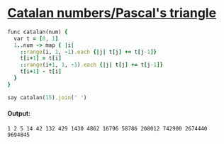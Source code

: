 [1]: http://rosettacode.org/wiki/Catalan_numbers/Pascal's_triangle

# [Catalan numbers/Pascal's triangle][1]

```ruby
func catalan(num) {
  var t = [0, 1]
  1..num -> map { |i|
    ::range(i, 1, -1).each {|j| t[j] += t[j-1]}
    t[i+1] = t[i]
    ::range(i+1, 1, -1).each {|j| t[j] += t[j-1]}
    t[i+1] - t[i]
  }
}

say catalan(15).join(' ')
```

#### Output:
```
1 2 5 14 42 132 429 1430 4862 16796 58786 208012 742900 2674440 9694845
```
